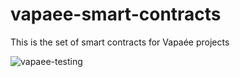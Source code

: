 # vapaee-smart-contracts
This is the set of smart contracts for Vapaée projects

![vapaee-testing](https://github.com/guilledk/vapaee-smart-contracts/workflows/vapaee-testing/badge.svg)